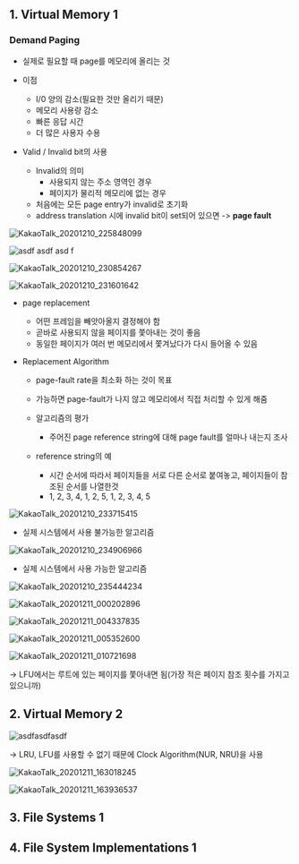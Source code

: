 ## 1. Virtual Memory 1

### Demand Paging
* 실제로 필요할 때 page를 메모리에 올리는 것

* 이점
  - I/0 양의 감소(필요한 것만 올리기 때문)
  - 메모리 사용량 감소
  - 빠른 응답 시간
  - 더 많은 사용자 수용
  
* Valid / Invalid bit의 사용
  - Invalid의 의미
    * 사용되지 않는 주소 영역인 경우
    * 페이지가 물리적 메모리에 없는 경우
  - 처음에는 모든 page entry가 invalid로 초기화
  - address translation 시에 invalid bit이 set되어 있으면 -> **page fault**

![KakaoTalk_20201210_225848099](https://user-images.githubusercontent.com/23302973/101781581-592a8480-3b3b-11eb-8fc7-5df283f78e04.jpg)

![asdf asdf asd f](https://user-images.githubusercontent.com/23302973/101781722-85de9c00-3b3b-11eb-80d2-0c33b4e2e6c3.PNG)

![KakaoTalk_20201210_230854267](https://user-images.githubusercontent.com/23302973/101782710-b3781500-3b3c-11eb-9a3b-8607d8e9efbd.jpg)

![KakaoTalk_20201210_231601642](https://user-images.githubusercontent.com/23302973/101783498-b32c4980-3b3d-11eb-96ed-0f1d6ddd0417.jpg)

* page replacement
  - 어떤 프레임을 빼앗아올지 결정해야 함
  - 곧바로 사용되지 않을 페이지를 쫓아내는 것이 좋음
  - 동일한 페이지가 여러 번 메모리에서 쫓겨났다가 다시 들어올 수 있음
  
* Replacement Algorithm
  - page-fault rate을 최소화 하는 것이 목표
  - 가능하면 page-fault가 나지 않고 메모리에서 직접 처리할 수 있게 해줌
  
  - 알고리즘의 평가
    * 주어진 page reference string에 대해 page fault를 얼마나 내는지 조사
  - reference string의 예
    - 시간 순서에 따라서 페이지들을 서로 다른 순서로 붙여놓고, 페이지들이 참조된 순서를 나열한것
    * 1, 2, 3, 4, 1, 2, 5, 1, 2, 3, 4, 5

![KakaoTalk_20201210_233715415](https://user-images.githubusercontent.com/23302973/101785935-af4df680-3b40-11eb-8b48-036febb5728a.jpg)

* 실제 시스템에서 사용 불가능한 알고리즘

![KakaoTalk_20201210_234906966](https://user-images.githubusercontent.com/23302973/101787335-52534000-3b42-11eb-8bc6-71280456ba1e.jpg)

* 실제 시스템에서 사용 가능한 알고리즘

![KakaoTalk_20201210_235444234](https://user-images.githubusercontent.com/23302973/101788111-1d93b880-3b43-11eb-86a4-3fe38a501396.jpg)

![KakaoTalk_20201211_000202896](https://user-images.githubusercontent.com/23302973/101789028-220ca100-3b44-11eb-9e1f-a691b2ea3405.jpg)

![KakaoTalk_20201211_004337835](https://user-images.githubusercontent.com/23302973/101794174-f2609780-3b49-11eb-9c04-5a52b339ae8a.jpg)

![KakaoTalk_20201211_005352600](https://user-images.githubusercontent.com/23302973/101795582-63547f00-3b4b-11eb-888f-31809d624160.jpg)

![KakaoTalk_20201211_010721698](https://user-images.githubusercontent.com/23302973/101797345-4456ec80-3b4d-11eb-8a35-cadd9dc7d342.jpg)

-> LFU에서는 루트에 있는 페이지를 쫓아내면 됨(가장 적은 페이지 참조 횟수를 가지고 있으니까)

## 2. Virtual Memory 2

![asdfasdfasdf](https://user-images.githubusercontent.com/23302973/101873923-38aa0b00-3bcb-11eb-8f1c-c40d5098cc94.PNG)

-> LRU, LFU를 사용할 수 없기 때문에 Clock Algorithm(NUR, NRU)을 사용

![KakaoTalk_20201211_163018245](https://user-images.githubusercontent.com/23302973/101875564-2ed5d700-3bce-11eb-943c-a81fd44f3bc4.jpg)

![KakaoTalk_20201211_163936537](https://user-images.githubusercontent.com/23302973/101876253-7c9f0f00-3bcf-11eb-8570-ceb11c228d71.jpg)



## 3. File Systems 1 

## 4. File System Implementations 1 
